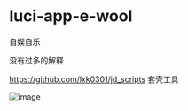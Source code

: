 # luci-app-e-wool

自娱自乐

没有过多的解释

https://github.com/lxk0301/jd_scripts 套壳工具


![image](https://github.com/XiaYi1002/luci-app-e-wool/blob/master/img/main.png)